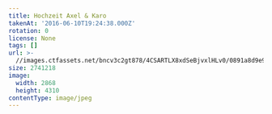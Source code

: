 ```yaml
---
title: Hochzeit Axel & Karo
takenAt: '2016-06-10T19:24:38.000Z'
rotation: 0
license: None
tags: []
url: >-
  //images.ctfassets.net/bncv3c2gt878/4CSARTLX8xdSeBjvxlHLv0/0891a8d9e9490f157b855c6efc51d8fe/hochzeit-axel--karo_28100092551_o
size: 2741218
image:
  width: 2868
  height: 4310
contentType: image/jpeg
---
```


